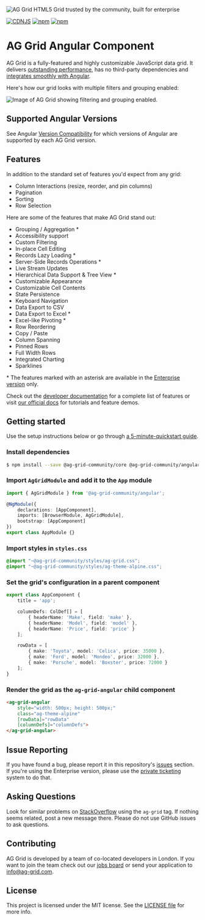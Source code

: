 ![AG Grid HTML5 Grid trusted by the community, built for enterprise](./github-banner.png "AG Grid")

[![CDNJS](https://img.shields.io/cdnjs/v/ag-grid.svg)](https://cdnjs.com/libraries/ag-grid)
[![npm](https://img.shields.io/npm/dm/@ag-grid-community/angular.svg)](https://www.npmjs.com/package/@ag-grid-community/angular)
[![npm](https://img.shields.io/npm/dt/@ag-grid-community/angular.svg)](https://www.npmjs.com/package/@ag-grid-community/angular)

# AG Grid Angular Component

AG Grid is a fully-featured and highly customizable JavaScript data grid.
It delivers [outstanding performance](https://www.ag-grid.com/example?utm_source=@ag-grid-community/angular-readme&utm_medium=repository&utm_campaign=github), has no third-party dependencies and [integrates smoothly with Angular](https://www.ag-grid.com/angular-data-grid/getting-started/?utm_source=@ag-grid-community/angular-readme&utm_medium=repository&utm_campaign=github).

Here's how our grid looks with multiple filters and grouping enabled:

![Image of AG Grid showing filtering and grouping enabled.](./github-grid-demo.jpg "AG Grid demo")

## Supported Angular Versions

See Angular [Version Compatibility](https://ag-grid.com/angular-data-grid/angular-compatibility/) for which versions of Angular are supported by each AG Grid version.

## Features

In addition to the standard set of features you'd expect from any grid:

* Column Interactions (resize, reorder, and pin columns)
* Pagination
* Sorting
* Row Selection

Here are some of the features that make AG Grid stand out:

* Grouping / Aggregation *
* Accessibility support
* Custom Filtering
* In-place Cell Editing
* Records Lazy Loading *
* Server-Side Records Operations *
* Live Stream Updates
* Hierarchical Data Support & Tree View *
* Customizable Appearance
* Customizable Cell Contents
* State Persistence
* Keyboard Navigation
* Data Export to CSV
* Data Export to Excel *
* Excel-like Pivoting *
* Row Reordering
* Copy / Paste
* Column Spanning
* Pinned Rows
* Full Width Rows
* Integrated Charting
* Sparklines

\* The features marked with an asterisk are available in the [Enterprise version](https://www.ag-grid.com/license-pricing?utm_source=@ag-grid-community/angular-readme&utm_medium=repository&utm_campaign=github) only.

Check out the [developer documentation](https://www.ag-grid.com/angular-data-grid/?utm_source=@ag-grid-community/angular-readme&utm_medium=repository&utm_campaign=github) for a complete list of features or visit [our official docs](https://www.ag-grid.com/angular-data-grid/grid-features/?utm_source=@ag-grid-community/angular-readme&utm_medium=repository&utm_campaign=github) for tutorials and feature demos.

## Getting started

Use the setup instructions below or go through [a 5-minute-quickstart guide](https://www.ag-grid.com/angular-data-grid/getting-started/?utm_source=@ag-grid-community/angular-readme&utm_medium=repository&utm_campaign=github).

### Install dependencies

```sh
$ npm install --save @ag-grid-community/core @ag-grid-community/angular
```

### Import `AgGridModule` and add it to the `App` module

```ts
import { AgGridModule } from '@ag-grid-community/angular';

@NgModule({
	declarations: [AppComponent],
	imports: [BrowserModule, AgGridModule],
	bootstrap: [AppComponent]
})
export class AppModule {}
```

### Import styles in `styles.css`

```scss
@import "~@ag-grid-community/styles/ag-grid.css";
@import "~@ag-grid-community/styles/ag-theme-alpine.css";
```

### Set the grid's configuration in a parent component

```ts
export class AppComponent {
	title = 'app';

	columnDefs: ColDef[] = [
		{ headerName: 'Make', field: 'make' },
		{ headerName: 'Model', field: 'model' },
		{ headerName: 'Price', field: 'price' }
	];

	rowData = [
		{ make: 'Toyota', model: 'Celica', price: 35000 },
		{ make: 'Ford', model: 'Mondeo', price: 32000 },
		{ make: 'Porsche', model: 'Boxster', price: 72000 }
	];
}
```

### Render the grid as the `ag-grid-angular` child component

```html
<ag-grid-angular
	style="width: 500px; height: 500px;"
	class="ag-theme-alpine"
	[rowData]="rowData"
	[columnDefs]="columnDefs">
</ag-grid-angular>
```

## Issue Reporting

If you have found a bug, please report it in this repository's [issues](https://github.com/ag-grid/ag-grid/issues) section. If you're using the Enterprise version, please use the [private ticketing](https://ag-grid.zendesk.com/) system to do that.

## Asking Questions

Look for similar problems on [StackOverflow](https://stackoverflow.com/questions/tagged/ag-grid) using the `ag-grid` tag. If nothing seems related, post a new message there. Please do not use GitHub issues to ask questions.

## Contributing

AG Grid is developed by a team of co-located developers in London. If you want to join the team check out our [jobs board](https://www.ag-grid.com/ag-grid-jobs-board/?utm_source=@ag-grid-community/angular-readme&utm_medium=repository&utm_campaign=github) or send your application to info@ag-grid.com.

## License

This project is licensed under the MIT license. See the [LICENSE file](./LICENSE.txt) for more info.
